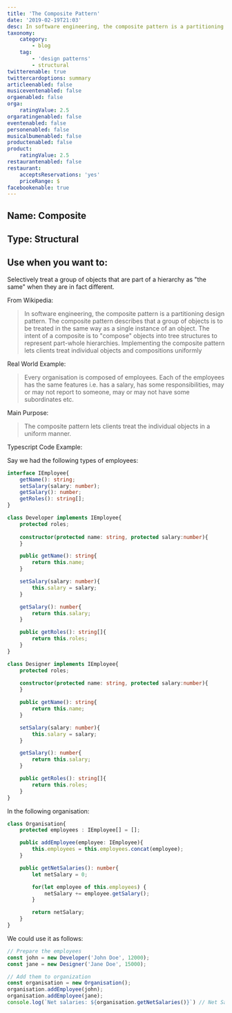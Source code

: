 ```yaml
---
title: 'The Composite Pattern'
date: '2019-02-19T21:03'
desc: In software engineering, the composite pattern is a partitioning design pattern. The composite pattern describes that a group of objects is to be treated in the same way as a single instance of an object. The intent of a composite is to "compose" objects into tree structures to represent part-whole hierarchies. Implementing the composite pattern lets clients treat individual objects and compositions uniformly
taxonomy:
    category:
        - blog
    tag:
        - 'design patterns'
        - structural
twitterenable: true
twittercardoptions: summary
articleenabled: false
musiceventenabled: false
orgaenabled: false
orga:
    ratingValue: 2.5
orgaratingenabled: false
eventenabled: false
personenabled: false
musicalbumenabled: false
productenabled: false
product:
    ratingValue: 2.5
restaurantenabled: false
restaurant:
    acceptsReservations: 'yes'
    priceRange: $
facebookenable: true
---
```


## Name: Composite

## Type: Structural

## Use when you want to:

Selectively treat a group of objects that are part of a hierarchy as "the same" when they are in fact different. 

From Wikipedia:

> In software engineering, the composite pattern is a partitioning design pattern. The composite pattern describes that a group of objects is to be treated in the same way as a single instance of an object. The intent of a composite is to "compose" objects into tree structures to represent part-whole hierarchies. Implementing the composite pattern lets clients treat individual objects and compositions uniformly

Real World Example:

> Every organisation is composed of employees. Each of the employees has the same features i.e. has a salary, has some responsibilities, may or may not report to someone, may or may not have some subordinates etc.

Main Purpose:

> The composite pattern lets clients treat the individual objects in a uniform manner.

Typescript Code Example:

Say we had the following types of employees:

```ts
interface IEmployee{
    getName(): string;
    setSalary(salary: number);
    getSalary(): number;
    getRoles(): string[];
}

class Developer implements IEmployee{
    protected roles;
    
    constructor(protected name: string, protected salary:number){
    }

    public getName(): string{
        return this.name;
    }

    setSalary(salary: number){
        this.salary = salary;
    }

    getSalary(): number{
        return this.salary;
    }

    public getRoles(): string[]{
        return this.roles;
    }
}

class Designer implements IEmployee{
    protected roles;
    
    constructor(protected name: string, protected salary:number){
    }

    public getName(): string{
        return this.name;
    }

    setSalary(salary: number){
        this.salary = salary;
    }

    getSalary(): number{
        return this.salary;
    }

    public getRoles(): string[]{
        return this.roles;
    }
}
```

In the following organisation:

```ts
class Organisation{
    protected employees : IEmployee[] = [];

    public addEmployee(employee: IEmployee){
        this.employees = this.employees.concat(employee);
    }

    public getNetSalaries(): number{
        let netSalary = 0;

        for(let employee of this.employees) {
            netSalary += employee.getSalary();
        }

        return netSalary;
    }
}
```

We could use it as follows:

```ts
// Prepare the employees
const john = new Developer('John Doe', 12000);
const jane = new Designer('Jane Doe', 15000);

// Add them to organization
const organisation = new Organisation();
organisation.addEmployee(john);
organisation.addEmployee(jane);
console.log(`Net salaries: ${organisation.getNetSalaries()}`) // Net Salaries: 27000
```


<script async src="//jsfiddle.net/harps116/1v2t7kw6/5/embed/js,result/"></script>